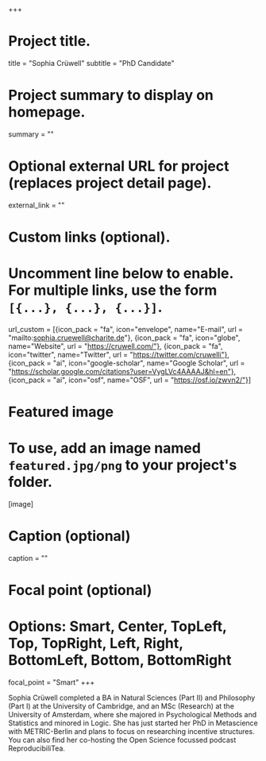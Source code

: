 +++
# Project title.
title = "Sophia Crüwell"
subtitle = "PhD Candidate"

# Project summary to display on homepage.
summary = ""

# Optional external URL for project (replaces project detail page).
external_link = ""

# Custom links (optional).
#   Uncomment line below to enable. For multiple links, use the form `[{...}, {...}, {...}]`.
url_custom = [{icon_pack = "fa", icon="envelope", name="E-mail", url = "mailto:sophia.cruewell@charite.de"}, {icon_pack = "fa", icon="globe", name="Website", url = "https://cruwell.com/"}, {icon_pack = "fa", icon="twitter", name="Twitter", url = "https://twitter.com/cruwelli"}, {icon_pack = "ai", icon="google-scholar", name="Google Scholar", url = "https://scholar.google.com/citations?user=VygLVc4AAAAJ&hl=en"}, {icon_pack = "ai", icon="osf", name="OSF", url = "https://osf.io/zwvn2/"}]

# Featured image
# To use, add an image named `featured.jpg/png` to your project's folder. 
[image]
  # Caption (optional)
  caption = ""
  
  # Focal point (optional)
  # Options: Smart, Center, TopLeft, Top, TopRight, Left, Right, BottomLeft, Bottom, BottomRight
  focal_point = "Smart"
+++

Sophia Crüwell completed a BA in Natural Sciences (Part II) and Philosophy (Part I) at the University of Cambridge, and an MSc (Research) at the University of Amsterdam, where she majored in Psychological Methods and Statistics and minored in Logic. She has just started her PhD in Metascience with METRIC-Berlin and plans to focus on researching incentive structures. You can also find her co-hosting the Open Science focussed podcast ReproducibiliTea.

